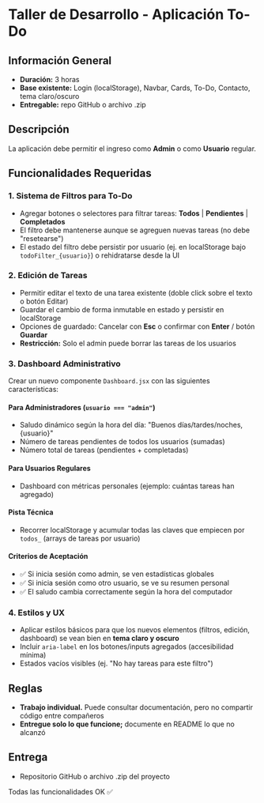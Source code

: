 # Taller de Desarrollo - Aplicación To-Do

## Información General

- **Duración:** 3 horas
- **Base existente:** Login (localStorage), Navbar, Cards, To-Do, Contacto, tema claro/oscuro
- **Entregable:** repo GitHub o archivo .zip

## Descripción

La aplicación debe permitir el ingreso como **Admin** o como **Usuario** regular.

## Funcionalidades Requeridas

### 1. Sistema de Filtros para To-Do

- Agregar botones o selectores para filtrar tareas: **Todos** | **Pendientes** | **Completados**
- El filtro debe mantenerse aunque se agreguen nuevas tareas (no debe "resetearse")
- El estado del filtro debe persistir por usuario (ej. en localStorage bajo `todoFilter_{usuario}`) o rehidratarse desde la UI

### 2. Edición de Tareas

- Permitir editar el texto de una tarea existente (doble click sobre el texto o botón Editar)
- Guardar el cambio de forma inmutable en estado y persistir en localStorage
- Opciones de guardado: Cancelar con **Esc** o confirmar con **Enter** / botón **Guardar**
- **Restricción:** Solo el admin puede borrar las tareas de los usuarios

### 3. Dashboard Administrativo

Crear un nuevo componente `Dashboard.jsx` con las siguientes características:

#### Para Administradores (`usuario === "admin"`)

- Saludo dinámico según la hora del día: "Buenos días/tardes/noches, {usuario}"
- Número de tareas pendientes de todos los usuarios (sumadas)
- Número total de tareas (pendientes + completadas)

#### Para Usuarios Regulares

- Dashboard con métricas personales (ejemplo: cuántas tareas han agregado)

#### Pista Técnica

- Recorrer localStorage y acumular todas las claves que empiecen por `todos_` (arrays de tareas por usuario)

#### Criterios de Aceptación

- ✅ Si inicia sesión como admin, se ven estadísticas globales
- ✅ Si inicia sesión como otro usuario, se ve su resumen personal
- ✅ El saludo cambia correctamente según la hora del computador

### 4. Estilos y UX

- Aplicar estilos básicos para que los nuevos elementos (filtros, edición, dashboard) se vean bien en **tema claro y oscuro**
- Incluir `aria-label` en los botones/inputs agregados (accesibilidad mínima)
- Estados vacíos visibles (ej. "No hay tareas para este filtro")

## Reglas

- **Trabajo individual.** Puede consultar documentación, pero no compartir código entre compañeros
- **Entregue solo lo que funcione;** documente en README lo que no alcanzó

## Entrega

- Repositorio GitHub o archivo .zip del proyecto

Todas las funcionalidades OK ✅
